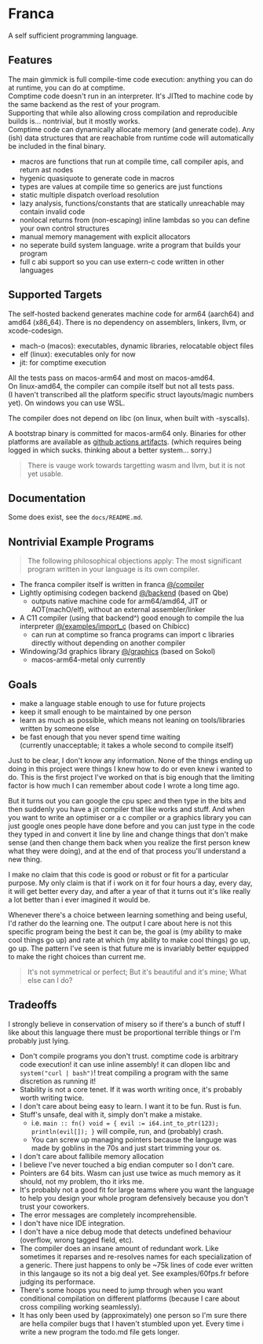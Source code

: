 # Franca

A self sufficient programming language.  

## Features

The main gimmick is full compile-time code execution: anything you can do at runtime, you can do at comptime.  
Comptime code doesn't run in an interpreter. It's JITted to machine code by the same backend as the rest of your program.  
Supporting that while also allowing cross compilation and reproducible builds is... nontrivial, but it mostly works.  
Comptime code can dynamically allocate memory (and generate code). Any (ish) data structures that are reachable from 
runtime code will automatically be included in the final binary. 

- macros are functions that run at compile time, call compiler apis, and return ast nodes
- hygenic quasiquote to generate code in macros
- types are values at compile time so generics are just functions 
- static multiple dispatch overload resolution
- lazy analysis, functions/constants that are statically unreachable may contain invalid code 
- nonlocal returns from (non-escaping) inline lambdas so you can define your own control structures
- manual memory management with explicit allocators 
- no seperate build system language. write a program that builds your program
- full c abi support so you can use extern-c code written in other languages

## Supported Targets

The self-hosted backend generates machine code for arm64 (aarch64) and amd64 (x86_64). 
There is no dependency on assemblers, linkers, llvm, or xcode-codesign. 

- mach-o (macos): executables, dynamic libraries, relocatable object files
- elf (linux): executables only for now
- jit: for comptime execution 

All the tests pass on macos-arm64 and most on macos-amd64.  
On linux-amd64, the compiler can compile itself but not all tests pass.  
(I haven't transcribed all the platform specific struct layouts/magic numbers yet). 
On windows you can use WSL. 

The compiler does not depend on libc (on linux, when built with -syscalls). 

A bootstrap binary is committed for macos-arm64 only. 
Binaries for other platforms are available as [github actions artifacts](https://github.com/LukeGrahamLandry/franca/actions).
(which requires being logged in which sucks. thinking about a better system... sorry.)  

> There is vauge work towards targetting wasm and llvm, but it is not yet usable. 

## Documentation

Some does exist, see the `docs/README.md`.

## Nontrivial Example Programs

> The following philosophical objections apply: The most significant program written in your language is its own compiler.

- The franca compiler itself is written in franca [@/compiler](./compiler)
- Lightly optimising codegen backend [@/backend](./backend) (based on Qbe)
  - outputs native machine code for arm64/amd64, JIT or AOT(machO/elf), without an external assembler/linker
- A C11 compiler (using that backend^) good enough to compile the lua interpreter [@/examples/import_c](./examples/import_c) (based on Chibicc)
  - can run at comptime so franca programs can import c libraries directly without depending on another compiler
- Windowing/3d graphics library [@/graphics](./graphics) (based on Sokol)
  - macos-arm64-metal only currently

## Goals

- make a language stable enough to use for future projects
- keep it small enough to be maintained by one person
- learn as much as possible, which means not leaning on tools/libraries written by someone else
- be fast enough that you never spend time waiting  
  (currently unacceptable; it takes a whole second to compile itself)

Just to be clear, I don't know any information. None of the things ending up doing in this project were things I knew how to do or even knew i wanted to do. 
This is the first project I've worked on that is big enough that the limiting factor is how much I can remember about code I wrote a long time ago. 

But it turns out you can google the cpu spec and then type in the bits and then suddenly you have a jit compiler that like works and stuff. 
And when you want to write an optimiser or a c compiler or a graphics library you can just google ones people have done before 
and you can just type in the code they typed in and convert it line by line and change things that don't make sense 
(and then change them back when you realize the first person knew what they were doing), 
and at the end of that process you'll understand a new thing. 

I make no claim that this code is good or robust or fit for a particular purpose. 
My only claim is that if i work on it for four hours a day, every day, it will get better every day, 
and after a year of that it turns out it's like really a lot better than i ever imagined it would be. 

Whenever there's a choice between learning something and being useful, I'd rather do the learning one. 
The output I care about here is not this specific program being the best it can be, 
the goal is (my ability to make cool things go up) and rate at which (my ability to make cool things) go up, go up. 
The pattern I've seen is that future me is invariably better equipped to make the right choices than current me. 

> It's not symmetrical or perfect; But it's beautiful and it's mine; What else can I do?

## Tradeoffs

I strongly believe in conservation of misery so if there's a bunch of stuff I like about this language
there must be proportional terrible things or I'm probably just lying.

- Don't compile programs you don't trust. comptime code is arbitrary code execution!
  it can use inline assembly! it can dlopen libc and `system("curl | bash")`!
  treat compiling a program with the same discretion as running it!
- Stability is not a core tenet. If it was worth writing once, it's probably worth writing twice.
- I don't care about being easy to learn. I want it to be fun. Rust is fun.
- Stuff's unsafe, deal with it, simply don't make a mistake. 
  - i.e. `main :: fn() void = { evil := i64.int_to_ptr(123); println(evil[]); }` will compile, run, and (probably) crash.
  - You can screw up managing pointers because the languge was made by goblins in the 70s and just start trimming your os.
- I don't care about fallibile memory allocation
- I believe I've never touched a big endian computer so I don't care.
- Pointers are 64 bits. Wasm can just use twice as much memory as it should, not my problem, tho it irks me.
- It's probably not a good fit for large teams where you want the language to help you design your whole program defensively because you don't trust your coworkers.
- The error messages are completely incomprehensible.
- I don't have nice IDE integration.
- I don't have a nice debug mode that detects undefined behaviour (overflow, wrong tagged field, etc).
- The compiler does an insane amount of redundant work.
  Like sometimes it reparses and re-resolves names for each specialization of a generic.
  There just happens to only be ~75k lines of code ever written in this langauge so its not a big deal yet.
  See examples/60fps.fr before judging its performace.
- There's some hoops you need to jump through when you want conditional compilation on different platforms 
  (because I care about cross compiling working seamlessly). 
- It has only been used by (approximately) one person so I'm sure there are hella compiler bugs that I haven't stumbled upon yet. 
  Every time i write a new program the todo.md file gets longer. 
